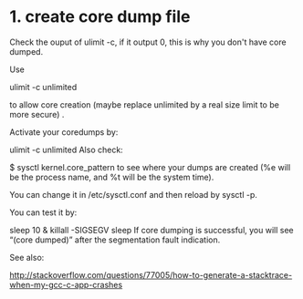 
# 1. create core dump file #

Check the ouput of ulimit -c, if it output 0, this is why you don't have core dumped.

Use

ulimit -c unlimited

to allow core creation (maybe replace unlimited by a real size limit to be more secure) .

Activate your coredumps by:

ulimit -c unlimited
Also check:

$ sysctl kernel.core_pattern
to see where your dumps are created (%e will be the process name, and %t will be the system time).

You can change it in /etc/sysctl.conf and then reload by sysctl -p.

You can test it by:

sleep 10 &
killall -SIGSEGV sleep
If core dumping is successful, you will see “(core dumped)” after the segmentation fault indication.

See also:

http://stackoverflow.com/questions/77005/how-to-generate-a-stacktrace-when-my-gcc-c-app-crashes